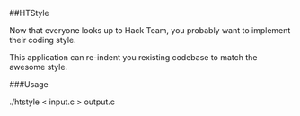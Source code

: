 ##HTStyle

Now that everyone looks up to Hack Team, you probably want to implement their coding style.

This application can re-indent you rexisting codebase to match the awesome style.

###Usage

./htstyle < input.c > output.c
